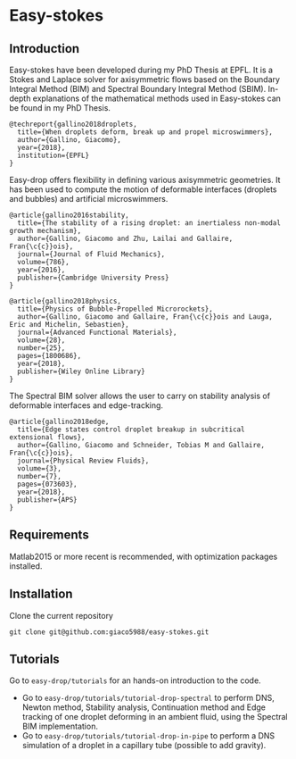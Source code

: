 # Easy-stokes

## Introduction

Easy-stokes have been developed during my PhD Thesis at EPFL. It is a Stokes and Laplace solver for axisymmetric flows based on the Boundary Integral Method (BIM) and Spectral Boundary Integral Method (SBIM). In-depth explanations of the mathematical methods used in Easy-stokes can be found in my PhD Thesis.

```
@techreport{gallino2018droplets,
  title={When droplets deform, break up and propel microswimmers},
  author={Gallino, Giacomo},
  year={2018},
  institution={EPFL}
}
```
Easy-drop offers flexibility in defining various axisymmetric geometries. It has been used to compute the motion of deformable interfaces (droplets and bubbles) and artificial microswimmers.

```
@article{gallino2016stability,
  title={The stability of a rising droplet: an inertialess non-modal growth mechanism},
  author={Gallino, Giacomo and Zhu, Lailai and Gallaire, Fran{\c{c}}ois},
  journal={Journal of Fluid Mechanics},
  volume={786},
  year={2016},
  publisher={Cambridge University Press}
}

@article{gallino2018physics,
  title={Physics of Bubble-Propelled Microrockets},
  author={Gallino, Giacomo and Gallaire, Fran{\c{c}}ois and Lauga, Eric and Michelin, Sebastien},
  journal={Advanced Functional Materials},
  volume={28},
  number={25},
  pages={1800686},
  year={2018},
  publisher={Wiley Online Library}
}
```
The Spectral BIM solver allows the user to carry on stability analysis of deformable interfaces and edge-tracking.

```
@article{gallino2018edge,
  title={Edge states control droplet breakup in subcritical extensional flows},
  author={Gallino, Giacomo and Schneider, Tobias M and Gallaire, Fran{\c{c}}ois},
  journal={Physical Review Fluids},
  volume={3},
  number={7},
  pages={073603},
  year={2018},
  publisher={APS}
}
```

## Requirements

Matlab2015 or more recent is recommended, with optimization packages installed.

## Installation

Clone the current repository

```
git clone git@github.com:giaco5988/easy-stokes.git
```

## Tutorials

Go to `easy-drop/tutorials` for an hands-on introduction to the code.

* Go to `easy-drop/tutorials/tutorial-drop-spectral` to perform DNS, Newton method, Stability analysis, Continuation method and Edge tracking of one droplet deforming in an ambient fluid, using the Spectral BIM implementation.
* Go to `easy-drop/tutorials/tutorial-drop-in-pipe` to perform a DNS simulation of a droplet in a capillary tube (possible to add gravity).